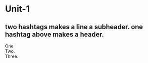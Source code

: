 # Unit-1
## two hashtags makes a line a subheader. one hashtag above makes a header.
One  
Two.  
Three.  
